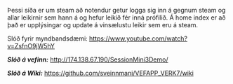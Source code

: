 Þessi síða er um steam að notendur getur logga sig inn á gegnum steam
og allar leikirnir sem hann á og hefur leikið fér inná prófilið. 
Á home index er að það er upplýsingar og update á vinsælustu leikir sem eru á steam.


Slóð fyrir myndbandsdæmi: https://www.youtube.com/watch?v=ZsfnO9jW5hY

***Slóð á vefinn:*** http://174.138.67.190/SessionMini3Demo/

***Slóð á Wiki:*** https://github.com/sveinnmani/VEFAPP_VERK7/wiki
